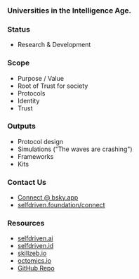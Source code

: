 ### Universities in the Intelligence Age.

### Status
- Research & Development

### Scope
- Purpose / Value
- Root of Trust for society
- Protocols
- Identity
- Trust

### Outputs
- Protocol design
- Simulations ("The waves are crashing")
- Frameworks
- Kits

### Contact Us
- [Connect @ bsky.app](https://bsky.app/profile/markbyers.selfdriven.social)
- [selfdriven.foundation/connect](https://selfdriven.foundation/connect)

### Resources
- [selfdriven.ai](https://selfdriven.ai)
- [selfdriven.id](https://selfdriven.id)
- [skillzeb.io](https://skillzeb.io)
- [octomics.io](https://octomics.io)
- [GitHub Repo](https://github.com/selfdriven-foundation/selfdriven-university)
